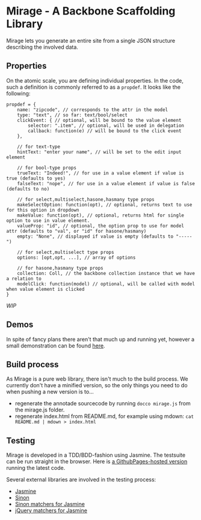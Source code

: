 # Mirage - A Backbone Scaffolding Library

Mirage lets you generate an entire site from a single JSON structure describing the involved data.


## Properties

On the atomic scale, you are defining individual properties. In the code, such a definition is commonly 
referred to as a `propdef`. It looks like the following:


    propdef = {
    	name: "zipcode", // corresponds to the attr in the model
    	type: "text", // so far: text/bool/select
    	clickEvent: { // optional, will be bound to the value element
    		selector: ".item", // optional, will be used in delegation
    		callback: function(e) // will be bound to the click event
    	},

    	// for text-type
    	hintText: "enter your name", // will be set to the edit input element

    	// for bool-type props
    	trueText: "Indeed!", // for use in a value element if value is true (defaults to yes)
    	falseText: "nope", // for use in a value element if value is false (defaults to no)

    	// for select,multiselect,hasone,hasmany type props
    	makeSelectOption: function(opt), // optional, returns text to use for this option in dropdown
    	makeValue: function(opt), // optional, returns html for single option to use in value element.
    	valueProp: "id", // optional, the option prop to use for model attr (defaults to "val", or "id" for hasone/hasmany)
    	empty: "None", // displayed if value is empty (defaults to "-----")

    	// for select,multiselect type props
    	options: [opt,opt, ...], // array of options

    	// for hasone,hasmany type props
    	collection: Coll, // the backbone collection instance that we have a relation to
		modelClick: function(model) // optional, will be called with model when value element is clicked
    }

*WIP*

## Demos

In spite of fancy plans there aren't that much up and running yet, however a small demonstration can be found
[here](http://krawaller.github.com/mirage/dev/playground.html).

## Build process

As Mirage is a pure web library, there isn't much to the build process. We currently don't have a minified version,
so the only things you need to do when pushing a new version is to...

*  regenerate the annotade sourcecode by running `docco mirage.js` from the mirage.js folder.
*  regenerate index.html from README.md, for example using mdown: `cat README.md | mdown > index.html`

## Testing

Mirage is developed in a TDD/BDD-fashion using Jasmine. The testsuite can be run straight in the browser.
Here is [a GithubPages-hosted version](http://krawaller.github.com/mirage/test/testsuite.html) running the 
latest code.

Several external libraries are involved in the testing process:

*  [Jasmine](https://jasmine.github.io/)
*  [Sinon](http://sinonjs.org/docs/)
*  [Sinon matchers for Jasmine](https://github.com/froots/jasmine-sinon)
*  [jQuery matchers for Jasmine](https://github.com/velesin/jasmine-jquery)
